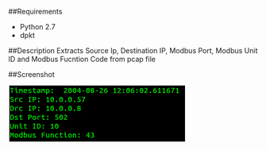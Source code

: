 ##Requirements
* Python 2.7
* dpkt

##Description
Extracts Source Ip, Destination IP, Modbus Port, Modbus Unit ID and Modbus Fucntion Code from pcap file

##Screenshot

![alt tag](https://github.com/akbarq/modbus-parse/blob/master/img/modbus.png)

